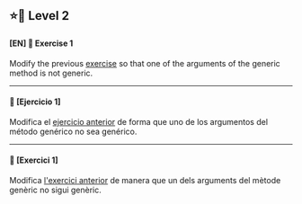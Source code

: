 ⭐🌟 Level 2
-

#### [EN] 📍 Exercise 1

Modify the previous [exercise](https://github.com/ariamdev/IT-ACADEMY-SPRINT-1/tree/main/SPRINT1/Tasca%20S1%2006%20Generics/Nivell%201/n1exercici2) so that one of the arguments of the generic method is not generic.

---

#### 📍 [Ejercicio 1]

Modifica el [ejercicio anterior](https://github.com/ariamdev/IT-ACADEMY-SPRINT-1/tree/main/SPRINT1/Tasca%20S1%2006%20Generics/Nivell%201/n1exercici2) de forma que uno de los argumentos del método genérico no sea genérico.

---

#### 📍 [Exercici 1]
Modifica [l'exercici anterior](https://github.com/ariamdev/IT-ACADEMY-SPRINT-1/tree/main/SPRINT1/Tasca%20S1%2006%20Generics/Nivell%201/n1exercici2) de manera que un dels arguments del mètode genèric no sigui genèric.


